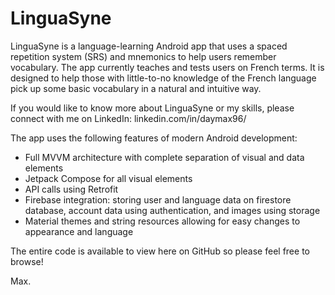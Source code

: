 # LinguaSyne
LinguaSyne is a language-learning Android app that uses a spaced repetition system (SRS) and mnemonics to help users remember vocabulary. The app currently teaches and tests users on French terms. It is designed to help those with little-to-no knowledge of the French language pick up some basic vocabulary in a natural and intuitive way.

If you would like to know more about LinguaSyne or my skills, please connect with me on LinkedIn: linkedin.com/in/daymax96/

The app uses the following features of modern Android development:
- Full MVVM architecture with complete separation of visual and data elements
- Jetpack Compose for all visual elements
- API calls using Retrofit
- Firebase integration: storing user and language data on firestore database, account data using authentication, and images using storage
- Material themes and string resources allowing for easy changes to appearance and language

The entire code is available to view here on GitHub so please feel free to browse!

Max.
